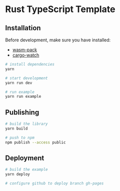 # Rust TypeScript Template


## Installation

Before development, make sure you have installed:
- [wasm-pack](https://github.com/rustwasm/wasm-pack)
- [cargo-watch](https://github.com/watchexec/cargo-watch)

```bash
# install dependencies
yarn

# start development
yarn run dev

# run example
yarn run example
```

## Publishing 

```bash
# build the library
yarn build

# push to npm
npm publish --access public
```

## Deployment

```bash
# build the example
yarn deploy

# configure github to deploy branch gh-pages 
```